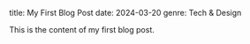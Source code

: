 title: My First Blog Post
date: 2024-03-20
genre: Tech & Design

This is the content of my first blog post. 
